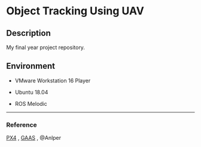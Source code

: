 # Object Tracking Using UAV

## Description

My final year project repository.

## Environment

- VMware Workstation 16 Player

- Ubuntu 18.04

- ROS Melodic

-------------------

### Reference

[PX4](https://github.com/PX4) , [GAAS](https://github.com/generalized-intelligence/GAAS) , @Anlper
